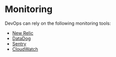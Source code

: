 # Monitoring

DevOps can rely on the following monitoring tools:

* [New Relic](https://newrelic.com/)
* [DataDog](https://www.datadoghq.com/)
* [Sentry](https://sentry.io/welcome/)
* [CloudWatch](https://aws.amazon.com/cloudwatch/)
